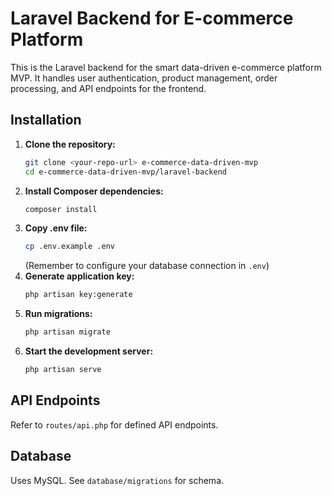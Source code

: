 # Laravel Backend for E-commerce Platform

This is the Laravel backend for the smart data-driven e-commerce platform MVP. It handles user authentication, product management, order processing, and API endpoints for the frontend.

## Installation

1.  **Clone the repository:**
    ```bash
    git clone <your-repo-url> e-commerce-data-driven-mvp
    cd e-commerce-data-driven-mvp/laravel-backend
    ```
2.  **Install Composer dependencies:**
    ```bash
    composer install
    ```
3.  **Copy .env file:**
    ```bash
    cp .env.example .env
    ```
    (Remember to configure your database connection in `.env`)
4.  **Generate application key:**
    ```bash
    php artisan key:generate
    ```
5.  **Run migrations:**
    ```bash
    php artisan migrate
    ```
6.  **Start the development server:**
    ```bash
    php artisan serve
    ```

## API Endpoints

Refer to `routes/api.php` for defined API endpoints.

## Database

Uses MySQL. See `database/migrations` for schema.
